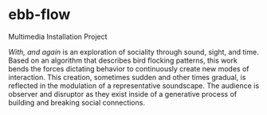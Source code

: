 # ebb-flow
Multimedia Installation Project

<i>With, and again</i> is an exploration of sociality through sound, sight, and time. Based on an algorithm that describes
bird flocking patterns, this work bends the forces dictating behavior to continuously create new modes of interaction. This creation, sometimes sudden and other times gradual, is reflected in the modulation of a representative soundscape. The audience is observer and disruptor as they exist inside of a generative process of building and breaking social connections.
